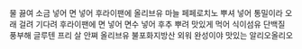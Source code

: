 물 끓여 소금 넣어 면 넣어 후라이팬에 올리브유 마늘 페페로치노 뿌셔 넣어 통밀이라 오래 걸려 기다려 후라이팬에 면 넣어 면수 넣어 후추 뿌려 맛있게 먹어 식이섬유 단백질 풍부해 글루텐 프리 살 안쪄 올리브유 불포화지방산 외워 완성이야 맛있는 알리오올리오